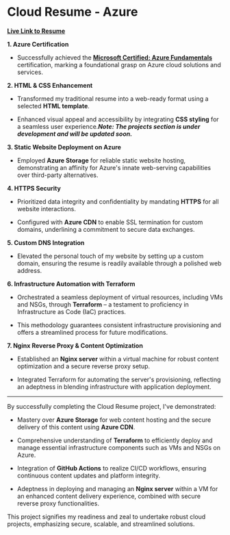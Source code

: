 # Cloud Resume - Azure

[**Live Link to Resume**](https://resume.davidrathell.dev)

**1. Azure Certification**

* Successfully achieved the [**Microsoft Certified: Azure Fundamentals**](https://learn.microsoft.com/en-us/users/drathell-8407/credentials/d0708f3ebf976c07) certification, marking a foundational grasp on Azure cloud solutions and services.

**2. HTML & CSS Enhancement**

* Transformed my traditional resume into a web-ready format using a selected **HTML template**.
  
* Enhanced visual appeal and accessibility by integrating **CSS styling** for a seamless user experience._**Note: The projects section is under development and will be updated soon.**_
  

**3. Static Website Deployment on Azure**

* Employed **Azure Storage** for reliable static website hosting, demonstrating an affinity for Azure's innate web-serving capabilities over third-party alternatives.

**4. HTTPS Security**

* Prioritized data integrity and confidentiality by mandating **HTTPS** for all website interactions.
  
* Configured with **Azure CDN** to enable SSL termination for custom domains, underlining a commitment to secure data exchanges.
  

**5. Custom DNS Integration**

* Elevated the personal touch of my website by setting up a custom domain, ensuring the resume is readily available through a polished web address.

**6. Infrastructure Automation with Terraform**

* Orchestrated a seamless deployment of virtual resources, including VMs and NSGs, through **Terraform** – a testament to proficiency in Infrastructure as Code (IaC) practices.
  
* This methodology guarantees consistent infrastructure provisioning and offers a streamlined process for future modifications.
  

**7. Nginx Reverse Proxy & Content Optimization**

* Established an **Nginx server** within a virtual machine for robust content optimization and a secure reverse proxy setup.
  
* Integrated Terraform for automating the server's provisioning, reflecting an adeptness in blending infrastructure with application deployment.

---

By successfully completing the Cloud Resume project, I've demonstrated:

* Mastery over **Azure Storage** for web content hosting and the secure delivery of this content using **Azure CDN**.
  
* Comprehensive understanding of **Terraform** to efficiently deploy and manage essential infrastructure components such as VMs and NSGs on Azure.
  
* Integration of **GitHub Actions** to realize CI/CD workflows, ensuring continuous content updates and platform integrity.
  
* Adeptness in deploying and managing an **Nginx server** within a VM for an enhanced content delivery experience, combined with secure reverse proxy functionalities.
  

This project signifies my readiness and zeal to undertake robust cloud projects, emphasizing secure, scalable, and streamlined solutions.
